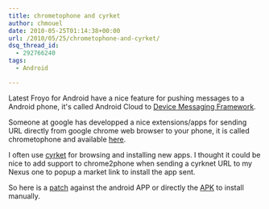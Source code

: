 ```yaml
---
title: chrometophone and cyrket
author: chmouel
date: 2010-05-25T01:14:38+00:00
url: /2010/05/25/chrometophone-and-cyrket/
dsq_thread_id:
  - 292766240
tags:
  - Android

---
```

Latest Froyo for Android have a nice feature for pushing messages to a Android phone, it's called Android Cloud to [Device Messaging Framework][1].

Someone at google has developped a nice extensions/apps for sending URL directly from google chrome web browser to your phone, it is called chrometophone and available [here][2].

I often use [cyrket][3] for browsing and installing new apps. I thought it could be nice to add support to chrome2phone when sending a cyrknet URL to my Nexus one to popup a market link to install the app sent.

So here is a [patch][4] against the android APP or directly the [APK][5] to install manually.

 [1]: http://code.google.com/android/c2dm/
 [2]: http://code.google.com/p/chrometophone/
 [3]: http://www.cyrket.com/p/android/
 [4]: http://dl.dropbox.com/u/323635/cyrkNet-for-chrometophone/cyrkNet-for-chrometophone.patch
 [5]: http://dl.dropbox.com/u/323635/cyrkNet-for-chrometophone/chrometophone-android-chmou1.apk